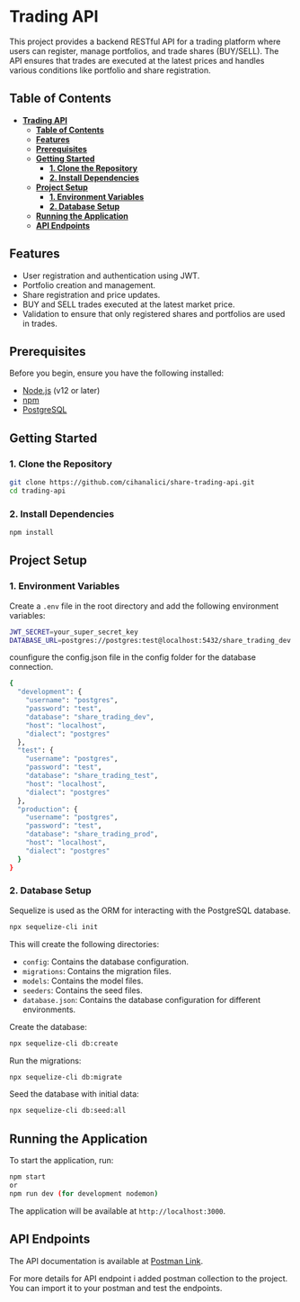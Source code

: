 # **Trading API**

This project provides a backend RESTful API for a trading platform where users can register, manage portfolios, and trade shares (BUY/SELL). The API ensures that trades are executed at the latest prices and handles various conditions like portfolio and share registration.

## **Table of Contents**

- [**Trading API**](#trading-api)
  - [**Table of Contents**](#table-of-contents)
  - [**Features**](#features)
  - [**Prerequisites**](#prerequisites)
  - [**Getting Started**](#getting-started)
    - [**1. Clone the Repository**](#1-clone-the-repository)
    - [**2. Install Dependencies**](#2-install-dependencies)
  - [**Project Setup**](#project-setup)
    - [**1. Environment Variables**](#1-environment-variables)
    - [**2. Database Setup**](#2-database-setup)
  - [**Running the Application**](#running-the-application)
  - [**API Endpoints**](#api-endpoints)

## **Features**

- User registration and authentication using JWT.
- Portfolio creation and management.
- Share registration and price updates.
- BUY and SELL trades executed at the latest market price.
- Validation to ensure that only registered shares and portfolios are used in trades.

## **Prerequisites**

Before you begin, ensure you have the following installed:

- [Node.js](https://nodejs.org/) (v12 or later)
- [npm](https://www.npmjs.com/)
- [PostgreSQL](https://www.postgresql.org/)

## **Getting Started**

### **1. Clone the Repository**

```bash
git clone https://github.com/cihanalici/share-trading-api.git
cd trading-api

```

### **2. Install Dependencies**

```bash
npm install
```

## **Project Setup**

### **1. Environment Variables**

Create a `.env` file in the root directory and add the following environment variables:

```bash
JWT_SECRET=your_super_secret_key
DATABASE_URL=postgres://postgres:test@localhost:5432/share_trading_dev
```

counfigure the config.json file in the config folder for the database connection.

```bash
{
  "development": {
    "username": "postgres",
    "password": "test",
    "database": "share_trading_dev",
    "host": "localhost",
    "dialect": "postgres"
  },
  "test": {
    "username": "postgres",
    "password": "test",
    "database": "share_trading_test",
    "host": "localhost",
    "dialect": "postgres"
  },
  "production": {
    "username": "postgres",
    "password": "test",
    "database": "share_trading_prod",
    "host": "localhost",
    "dialect": "postgres"
  }
}
```

### **2. Database Setup**

Sequelize is used as the ORM for interacting with the PostgreSQL database.

```bash
npx sequelize-cli init
```

This will create the following directories:

- `config`: Contains the database configuration.
- `migrations`: Contains the migration files.
- `models`: Contains the model files.
- `seeders`: Contains the seed files.
- `database.json`: Contains the database configuration for different environments.

Create the database:

```bash
npx sequelize-cli db:create
```

Run the migrations:

```bash
npx sequelize-cli db:migrate
```

Seed the database with initial data:

```bash
npx sequelize-cli db:seed:all
```

## **Running the Application**

To start the application, run:

```bash
npm start
or
npm run dev (for development nodemon)
```

The application will be available at `http://localhost:3000`.

## **API Endpoints**

The API documentation is available at [Postman Link](https://crimson-meadow-2203.postman.co/workspace/Cihanalici~7f8fd255-e541-45ac-82c4-6b44afac9dee/collection/26285529-5e6da4b9-1733-454a-8e6b-3392d10846da?action=share&creator=26285529).

For more details for API endpoint i added postman collection to the project. You can import it to your postman and test the endpoints.
